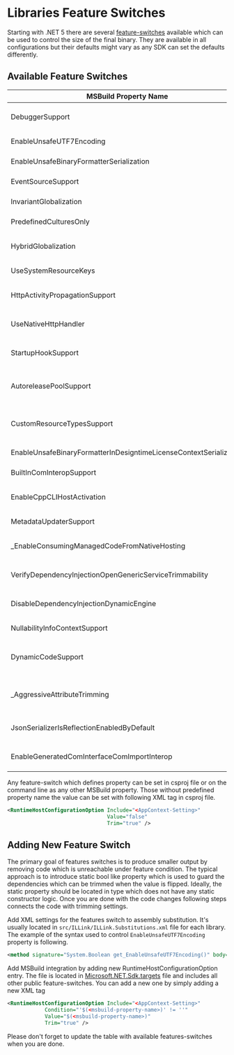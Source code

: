 # Libraries Feature Switches

Starting with .NET 5 there are several [feature-switches](https://github.com/dotnet/designs/blob/master/accepted/2020/feature-switch.md) available which
can be used to control the size of the final binary. They are available in all
configurations but their defaults might vary as any SDK can set the defaults differently.

## Available Feature Switches

| MSBuild Property Name | AppContext Setting | Description |
|-|-|-|
| DebuggerSupport | System.Diagnostics.Debugger.IsSupported | Any dependency that enables better debugging experience to be trimmed when set to false |
| EnableUnsafeUTF7Encoding | System.Text.Encoding.EnableUnsafeUTF7Encoding | Insecure UTF-7 encoding is trimmed when set to false |
| EnableUnsafeBinaryFormatterSerialization | System.Runtime.Serialization.EnableUnsafeBinaryFormatterSerialization | BinaryFormatter serialization support is trimmed when set to false |
| EventSourceSupport | System.Diagnostics.Tracing.EventSource.IsSupported | Any EventSource related code or logic is trimmed when set to false |
| InvariantGlobalization | System.Globalization.Invariant | All globalization specific code and data is trimmed when set to true |
| PredefinedCulturesOnly | System.Globalization.PredefinedCulturesOnly |  Don't allow creating a culture for which the platform does not have data |
| HybridGlobalization | System.Globalization.Hybrid |  Properties connected with the mixed: platform-specific + icu-based globalization will be trimmed  |
| UseSystemResourceKeys | System.Resources.UseSystemResourceKeys |  Any localizable resources for system assemblies is trimmed when set to true |
| HttpActivityPropagationSupport | System.Net.Http.EnableActivityPropagation | Any dependency related to diagnostics support for System.Net.Http is trimmed when set to false |
| UseNativeHttpHandler | System.Net.Http.UseNativeHttpHandler | HttpClient uses by default platform native implementation of HttpMessageHandler if set to true. |
| StartupHookSupport | System.StartupHookProvider.IsSupported | Startup hooks are disabled when set to false. Startup hook related functionality can be trimmed. |
| AutoreleasePoolSupport | System.Threading.Thread.EnableAutoreleasePool | When set to true, creates an NSAutoreleasePool for each thread and thread pool work item on applicable platforms. |
| CustomResourceTypesSupport | System.Resources.ResourceManager.AllowCustomResourceTypes | Use of custom resource types is disabled when set to false. ResourceManager code paths that use reflection for custom types can be trimmed. |
| EnableUnsafeBinaryFormatterInDesigntimeLicenseContextSerialization | System.ComponentModel.TypeConverter.EnableUnsafeBinaryFormatterInDesigntimeLicenseContextSerialization | BinaryFormatter serialization support is trimmed when set to false. |
| BuiltInComInteropSupport | System.Runtime.InteropServices.BuiltInComInterop.IsSupported | Built-in COM support is trimmed when set to false. |
| EnableCppCLIHostActivation | System.Runtime.InteropServices.EnableCppCLIHostActivation | C++/CLI host activation code is disabled when set to false and related functionality can be trimmed. |
| MetadataUpdaterSupport | System.Reflection.Metadata.MetadataUpdater.IsSupported | Metadata update related code to be trimmed when set to false |
| _EnableConsumingManagedCodeFromNativeHosting | System.Runtime.InteropServices.EnableConsumingManagedCodeFromNativeHosting | Getting a managed function from native hosting is disabled when set to false and related functionality can be trimmed. |
| VerifyDependencyInjectionOpenGenericServiceTrimmability | Microsoft.Extensions.DependencyInjection.VerifyOpenGenericServiceTrimmability | When set to true, DependencyInjection will verify trimming annotations applied to open generic services are correct |
| DisableDependencyInjectionDynamicEngine | Microsoft.Extensions.DependencyInjection.DisableDynamicEngine | When set to true, DependencyInjection will avoid using System.Reflection.Emit when realizing services |
| NullabilityInfoContextSupport | System.Reflection.NullabilityInfoContext.IsSupported | Nullable attributes can be trimmed when set to false |
| DynamicCodeSupport | System.Runtime.CompilerServices.RuntimeFeature.IsDynamicCodeSupported | Changes RuntimeFeature.IsDynamicCodeSupported to false to allow testing AOT-safe fallback code without publishing for Native AOT. |
| _AggressiveAttributeTrimming | System.AggressiveAttributeTrimming | When set to true, aggressively trims attributes to allow for the most size savings possible, even if it could result in runtime behavior changes |
| JsonSerializerIsReflectionEnabledByDefault | System.Text.Json.JsonSerializer.IsReflectionEnabledByDefault | When set to false, disables using reflection as the default contract resolver in System.Text.Json |
| EnableGeneratedComInterfaceComImportInterop | System.Runtime.InteropServices.Marshalling.EnableGeneratedComInterfaceComImportInterop | When set to true, enables casting source-generated COM object wrappers to built-in COM-based COM interfaces. |

Any feature-switch which defines property can be set in csproj file or
on the command line as any other MSBuild property. Those without predefined property name
the value can be set with following XML tag in csproj file.

```xml
<RuntimeHostConfigurationOption Include="<AppContext-Setting>"
                                Value="false"
                                Trim="true" />
```

## Adding New Feature Switch

The primary goal of features switches is to produce smaller output by removing code which is
unreachable under feature condition. The typical approach is to introduce static bool like
property which is used to guard the dependencies which can be trimmed when the value is flipped.
Ideally, the static property should be located in type which does not have any static constructor
logic. Once you are done with the code changes following steps connects the code with trimming
settings.

Add XML settings for the features switch to assembly substitution. It's usually located in
`src/ILLink/ILLink.Substitutions.xml` file for each library. The example of the syntax used to control
`EnableUnsafeUTF7Encoding` property is following.

```xml
<method signature="System.Boolean get_EnableUnsafeUTF7Encoding()" body="stub" value="false" feature="System.Text.Encoding.EnableUnsafeUTF7Encoding" featurevalue="false" />
```

Add MSBuild integration by adding new RuntimeHostConfigurationOption entry. The file is located in
[Microsoft.NET.Sdk.targets](https://github.com/dotnet/sdk/blob/33ce6234e6bf45bce16f610c441679252d309189/src/Tasks/Microsoft.NET.Build.Tasks/targets/Microsoft.NET.Sdk.targets#L348-L401) file and includes all
other public feature-switches. You can add a new one by simply adding a new XML tag

```xml
<RuntimeHostConfigurationOption Include="<AppContext-Setting>"
            Condition="'$(<msbuild-property-name>)' != ''"
            Value="$(<msbuild-property-name>)"
            Trim="true" />
```

Please don't forget to update the table with available features-switches when you are done.
